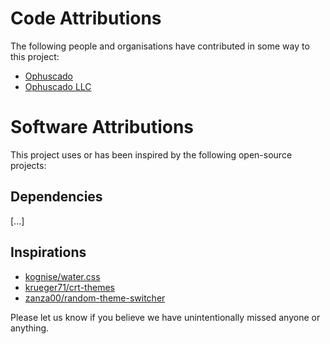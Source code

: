 # Code Attributions

The following people and organisations have contributed in some way to this project:

- [Ophuscado](https://ophuscado.com/)
- [Ophuscado LLC](https://ophuscado.com/)

# Software Attributions

This project uses or has been inspired by the following open-source projects:

## Dependencies

[...]

## Inspirations

- [kognise/water.css](https://github.com/kognise/water.css)
- [krueger71/crt-themes](https://github.com/krueger71/crt-themes)
- [zanza00/random-theme-switcher](https://github.com/zanza00/random-theme-switcher)

Please let us know if you believe we have unintentionally missed anyone or anything.
